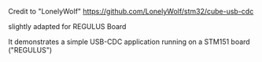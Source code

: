 Credit to "LonelyWolf"
https://github.com/LonelyWolf/stm32/cube-usb-cdc  

slightly adapted for REGULUS Board

It demonstrates a simple USB-CDC application running on a STM151 board ("REGULUS")

